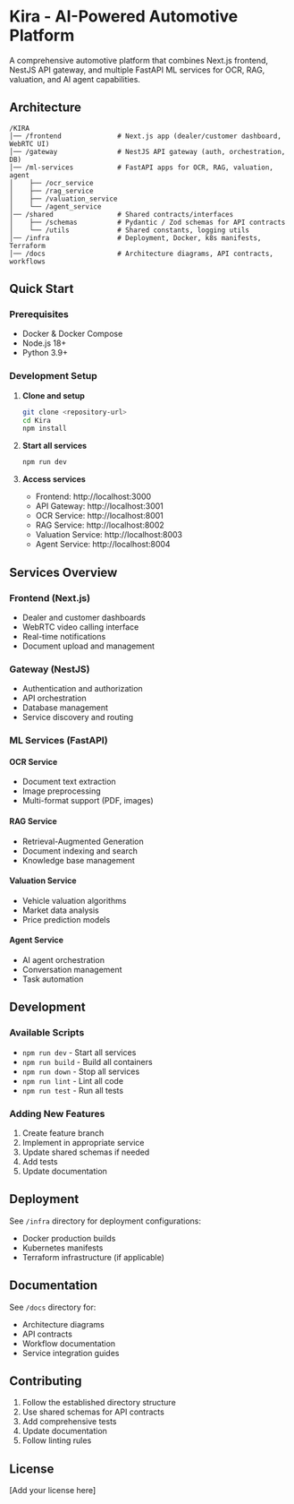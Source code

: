 # Kira - AI-Powered Automotive Platform

A comprehensive automotive platform that combines Next.js frontend, NestJS API gateway, and multiple FastAPI ML services for OCR, RAG, valuation, and AI agent capabilities.

## Architecture

```
/KIRA
│── /frontend              # Next.js app (dealer/customer dashboard, WebRTC UI)
│── /gateway               # NestJS API gateway (auth, orchestration, DB)
│── /ml-services           # FastAPI apps for OCR, RAG, valuation, agent
│    ├── /ocr_service
│    ├── /rag_service
│    ├── /valuation_service
│    └── /agent_service
│── /shared                # Shared contracts/interfaces
│    ├── /schemas          # Pydantic / Zod schemas for API contracts
│    └── /utils            # Shared constants, logging utils
│── /infra                 # Deployment, Docker, k8s manifests, Terraform
│── /docs                  # Architecture diagrams, API contracts, workflows
```

## Quick Start

### Prerequisites
- Docker & Docker Compose
- Node.js 18+
- Python 3.9+

### Development Setup

1. **Clone and setup**
   ```bash
   git clone <repository-url>
   cd Kira
   npm install
   ```

2. **Start all services**
   ```bash
   npm run dev
   ```

3. **Access services**
   - Frontend: http://localhost:3000
   - API Gateway: http://localhost:3001
   - OCR Service: http://localhost:8001
   - RAG Service: http://localhost:8002
   - Valuation Service: http://localhost:8003
   - Agent Service: http://localhost:8004

## Services Overview

### Frontend (Next.js)
- Dealer and customer dashboards
- WebRTC video calling interface
- Real-time notifications
- Document upload and management

### Gateway (NestJS)
- Authentication and authorization
- API orchestration
- Database management
- Service discovery and routing

### ML Services (FastAPI)

#### OCR Service
- Document text extraction
- Image preprocessing
- Multi-format support (PDF, images)

#### RAG Service
- Retrieval-Augmented Generation
- Document indexing and search
- Knowledge base management

#### Valuation Service
- Vehicle valuation algorithms
- Market data analysis
- Price prediction models

#### Agent Service
- AI agent orchestration
- Conversation management
- Task automation

## Development

### Available Scripts
- `npm run dev` - Start all services
- `npm run build` - Build all containers
- `npm run down` - Stop all services
- `npm run lint` - Lint all code
- `npm run test` - Run all tests

### Adding New Features
1. Create feature branch
2. Implement in appropriate service
3. Update shared schemas if needed
4. Add tests
5. Update documentation

## Deployment

See `/infra` directory for deployment configurations:
- Docker production builds
- Kubernetes manifests
- Terraform infrastructure (if applicable)

## Documentation

See `/docs` directory for:
- Architecture diagrams
- API contracts
- Workflow documentation
- Service integration guides

## Contributing

1. Follow the established directory structure
2. Use shared schemas for API contracts
3. Add comprehensive tests
4. Update documentation
5. Follow linting rules

## License

[Add your license here]

